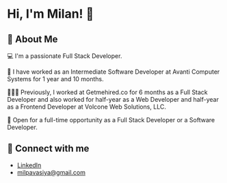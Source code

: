 # Hi, I'm Milan! 👋

## 🚀 About Me

💻 I'm a passionate Full Stack Developer.

:briefcase: I have worked as an Intermediate Software Developer at Avanti Computer Systems for 1 year and 10 months.

👨🏻‍💻 Previously, I worked at Getmehired.co for 6 months as a Full Stack Developer and also worked for half-year as a Web Developer and half-year as a Frontend Developer at Volcone Web Solutions, LLC.

:dart: Open for a full-time opportunity as a Full Stack Developer or a Software Developer.

## 🔗 Connect with me

- [LinkedIn](https://www.linkedin.com/in/milan-pavasiya/)
- milpavasiya@gmail.com
